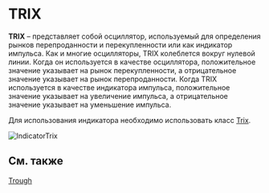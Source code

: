 # TRIX

**TRIX** – представляет собой осциллятор, используемый для определения рынков перепроданности и перекупленности или как индикатор импульса. Как и многие осцилляторы, TRIX колеблется вокруг нулевой линии. Когда он используется в качестве осциллятора, положительное значение указывает на рынок перекупленности, а отрицательное значение указывает на рынок перепроданности. Когда TRIX используется в качестве индикатора импульса, положительное значение указывает на увеличение импульса, а отрицательное значение указывает на уменьшение импульса. 

Для использования индикатора необходимо использовать класс [Trix](../api/StockSharp.Algo.Indicators.Trix.html). 

![IndicatorTrix](~/images/IndicatorTrix.png)

## См. также

[Trough](IndicatorTrough.md)
